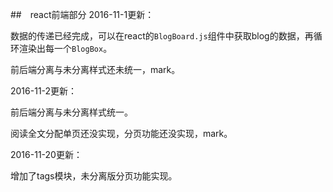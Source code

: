 ##　react前端部分
2016-11-1更新：

数据的传递已经完成，可以在react的`BlogBoard.js`组件中获取blog的数据，再循环渲染出每一个`BlogBox`。

前后端分离与未分离样式还未统一，mark。

2016-11-2更新：

前后端分离与未分离样式统一。

阅读全文分配单页还没实现，分页功能还没实现，mark。

2016-11-20更新：

增加了tags模块，未分离版分页功能实现。